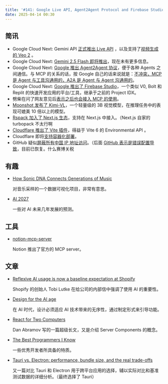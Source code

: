 ```yaml
---
title: '#141: Google Live API, Agent2Agent Protocol and Firebase Studio…'
date: 2025-04-14 00:30
---
```




## 简讯

- Google Cloud Next: Gemini API [正式推出 Live API](https://ai.google.dev/gemini-api/docs/live) ，以及支持了[视频生成的 Veo 2](https://ai.google.dev/gemini-api/docs/video) 。
- Google Cloud Next: [Gemini 2.5 Flash 即将推出](https://cloud.google.com/blog/products/ai-machine-learning/gemini-2-5-pro-flash-on-vertex-ai)，现在未有更多信息。
- Google Cloud Next: [Google 推出 Agent2Agent 协议](https://developers.googleblog.com/en/a2a-a-new-era-of-agent-interoperability/)，便于各种 Agents 之间通信。与 MCP 的关系的话，按 Google 自己的话来说就是：[不冲突，MCP 是 Agent 与工具沟通用的，A2A 是 Agent 与 Agent 沟通用的](https://google.github.io/A2A/#/topics/a2a_and_mcp?id=a2a-%e2%9d%a4%ef%b8%8f-mcp)。
- Google Cloud Next: [Google 推出了 Firebase Studio](https://cloud.google.com/blog/products/application-development/firebase-studio-lets-you-build-full-stack-ai-apps-with-gemini)，一个类似 V0, Bolt 和 Replit 的快速开发应用的平台/工具，继承于之前的 Project IDX。
- 劈柴在问了网友意见后[表示之后也会接入 MCP 的使用](https://x.com/sundarpichai/status/1910082615975313788)。
- [Moonshot 发布了 Kimi-VL](https://x.com/Kimi_Moonshot/status/1910035354570371082)，一个轻量级的 3B 视觉模型，在推理任务中的表现可媲美 10 倍以上的模型。
- [Rspack 加入了 Next.js 生态](https://rspack.dev/blog/rspack-next-partner)，支持在 Next.js 中接入。（Next.js 自家的 turbopack 不太行啊
- [Cloudflare 推出了 Vite 插件](https://blog.cloudflare.com/introducing-the-cloudflare-vite-plugin/)，得益于 Vite 6 的 Environmental API 。
- Cloudflare 即将[支持容器化部署](https://blog.cloudflare.com/cloudflare-containers-coming-2025/)。
- GitHub 疑似[屏蔽所有中国 IP 地址访问](https://www.landiannews.com/archives/108739.html)。（后面 [GitHub 表示是错误配置导致](https://www.githubstatus.com/incidents/jfvgcls9swln)，目前已恢复。什么赛博关税

## 有趣

- [How Sonic DNA Connects Generations of Music](https://pudding.cool/2025/04/music-dna/)
  
    对音乐采样的一个数据可视化项目，非常有意思。
    
- [AI 2027](https://ai-2027.com/)
  
    一些对 AI 未来几年发展的预测。
    

## 工具

- [notion-mcp-server](https://github.com/makenotion/notion-mcp-server)
  
    Notion 推出了官方的 MCP server。
    

## 文章

- [Reflexive AI usage is now a baseline expectation at Shopify](https://x.com/tobi/status/1909251946235437514)
  
    Shopify 的创始人 Tobi Lutke 在给公司的内部信中强调了使用 AI 的重要性。
    
- [Design for the AI age](https://linear.app/blog/design-for-the-ai-age)
  
    在 AI 时代，设计必须适应 AI 技术带来的无序性，通过制定形式来引导功能。
    
- [React for Two Computers](https://overreacted.io/react-for-two-computers/)
  
    Dan Abramov 写的一篇超级长文，又是介绍 Server Components 的概念。
    
- [The Best Programmers I Know](https://endler.dev/2025/best-programmers)
  
    一些优秀开发者所具备的特质。
    
- [Tauri vs. Electron: performance, bundle size, and the real trade-offs](https://gethopp.app/blog/tauri-vs-electron)
  
    又一篇对比 Tauri 和 Electron 用于跨平台应用的选择，辅以实际对比和基准测试数据的详细分析。（最终选择了 Tauri）